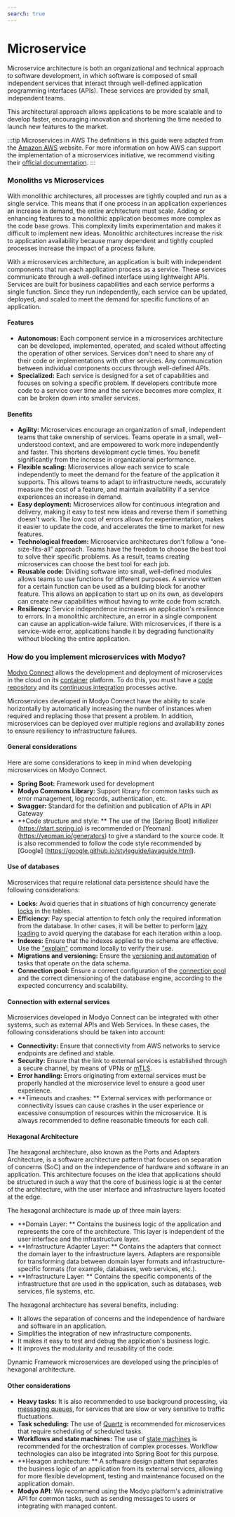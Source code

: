 ```yaml
---
search: true
---
```


# Microservice

Microservice architecture is both an organizational and technical approach to software development, in which software is composed of small independent services that interact through well-defined application programming interfaces (APIs). These services are provided by small, independent teams.

This architectural approach allows applications to be more scalable and to develop faster, encouraging innovation and shortening the time needed to launch new features to the market.

:::tip Microservices in AWS
The definitions in this guide were adapted from the [Amazon AWS](https://aws.amazon.com) website. For more information on how AWS can support the implementation of a microservices initiative, we recommend visiting their [official documentation](https://aws.amazon.com/microservices).
:::

### Monoliths vs Microservices

With monolithic architectures, all processes are tightly coupled and run as a single service. This means that if one process in an application experiences an increase in demand, the entire architecture must scale. Adding or enhancing features to a monolithic application becomes more complex as the code base grows. This complexity limits experimentation and makes it difficult to implement new ideas. Monolithic architectures increase the risk to application availability because many dependent and tightly coupled processes increase the impact of a process failure.

With a microservices architecture, an application is built with independent components that run each application process as a service. These services communicate through a well-defined interface using lightweight APIs. Services are built for business capabilities and each service performs a single function. Since they run independently, each service can be updated, deployed, and scaled to meet the demand for specific functions of an application.

#### Features

- **Autonomous:** Each component service in a microservices architecture can be developed, implemented, operated, and scaled without affecting the operation of other services. Services don't need to share any of their code or implementations with other services. Any communication between individual components occurs through well-defined APIs.
- **Specialized:** Each service is designed for a set of capabilities and focuses on solving a specific problem. If developers contribute more code to a service over time and the service becomes more complex, it can be broken down into smaller services.

#### Benefits

- **Agility:** Microservices encourage an organization of small, independent teams that take ownership of services. Teams operate in a small, well-understood context, and are empowered to work more independently and faster. This shortens development cycle times. You benefit significantly from the increase in organizational performance.
- **Flexible scaling:** Microservices allow each service to scale independently to meet the demand for the feature of the application it supports. This allows teams to adapt to infrastructure needs, accurately measure the cost of a feature, and maintain availability if a service experiences an increase in demand.
- **Easy deployment:** Microservices allow for continuous integration and delivery, making it easy to test new ideas and reverse them if something doesn't work. The low cost of errors allows for experimentation, makes it easier to update the code, and accelerates the time to market for new features.
- **Technological freedom:** Microservice architectures don't follow a “one-size-fits-all” approach. Teams have the freedom to choose the best tool to solve their specific problems. As a result, teams creating microservices can choose the best tool for each job.
- **Reusable code:** Dividing software into small, well-defined modules allows teams to use functions for different purposes. A service written for a certain function can be used as a building block for another feature. This allows an application to start up on its own, as developers can create new capabilities without having to write code from scratch.
- **Resiliency:** Service independence increases an application's resilience to errors. In a monolithic architecture, an error in a single component can cause an application-wide failure. With microservices, if there is a service-wide error, applications handle it by degrading functionality without blocking the entire application.

### How do you implement microservices with Modyo?

[Modyo Connect](/en/connect) allows the development and deployment of microservices in the cloud on its [container](/en/connect/components/infrastructure.md#conteiners) platform. To do this, you must have a [code repository](/en/connect/components/development.md#code-repository) and its [continuous integration](/en/connect/components/development.md#continuous-) processes active.

Microservices developed in Modyo Connect have the ability to scale horizontally by automatically increasing the number of instances when required and replacing those that present a problem. In addition, microservices can be deployed over multiple regions and availability zones to ensure resiliency to infrastructure failures.

#### General considerations

Here are some considerations to keep in mind when developing microservices on Modyo Connect.

- **Spring Boot:** Framework used for development
- **Modyo Commons Library:** Support library for common tasks such as error management, log records,
  authentication, etc.
- **Swagger:** Standard for the definition and publication of APIs in API Gateway
- **Code structure and style: ** The use of the [Spring Boot] initializer (https://start.spring.io) is recommended
  or [Yeoman] (https://yeoman.io/generators) to give a standard to the source code. It is also recommended to follow the
  code style recommended by [Google] (https://google.github.io/styleguide/javaguide.html).

#### Use of databases

Microservices that require relational data persistence should have the following considerations:

- **Locks:** Avoid queries that in situations of high concurrency generate [locks](https://www.baeldung.com/jpa-pessimistic-locking) in the tables.
- **Efficiency:** Pay special attention to fetch only the required information from the database. In other cases, it will be better to perform [lazy loading](https://www.baeldung.com/hibernate-lazy-eager-loading) to avoid querying the database for each iteration within a loop.
- **Indexes:** Ensure that the indexes applied to the schema are effective. Use the ["explain"](https://dev.mysql.com/doc/refman/8.0/en/using-explain.html) command locally to verify their use.
- **Migrations and versioning:** Ensure the [versioning and automation](https://flywaydb.org) of tasks that operate on the data schema.
- **Connection pool:** Ensure a correct configuration of the [connection pool](https://www.baeldung.com/java-connection-pooling) and the correct dimensioning of the database engine, according to the expected concurrency and scalability.

#### Connection with external services

Microservices developed in Modyo Connect can be integrated with other systems, such as external APIs and Web Services. In these cases, the following considerations should be taken into account:

- **Connectivity:** Ensure that connectivity from AWS networks to service endpoints are defined and stable.
- **Security:** Ensure that the link to external services is established through a secure channel, by means of VPNs or [mTLS](https://www.cloudflare.com/learning/access-management/what-is-mutual-tls/).
- **Error handling:** Errors originating from external services must be properly handled at the microservice level to ensure a good user experience.
- **Timeouts and crashes: ** External services with performance or connectivity issues can cause crashes in the user experience or excessive consumption of resources within the microservice. It is always recommended to define reasonable timeouts for each call.

#### Hexagonal Architecture
The hexagonal architecture, also known as the Ports and Adapters Architecture, is a software architecture pattern that focuses on separation of concerns (SoC) and on the independence of hardware and software in an application. This architecture focuses on the idea that applications should be structured in such a way that the core of business logic is at the center of the architecture, with the user interface and infrastructure layers located at the edge.

The hexagonal architecture is made up of three main layers:

- **Domain Layer: ** Contains the business logic of the application and represents the core of the architecture. This layer is independent of the user interface and the infrastructure layer.
- **Infrastructure Adapter Layer: ** Contains the adapters that connect the domain layer to the infrastructure layers. Adapters are responsible for transforming data between domain layer formats and infrastructure-specific formats (for example, databases, web services, etc.).
- **Infrastructure Layer: ** Contains the specific components of the infrastructure that are used in the application, such as databases, web services, file systems, etc.

The hexagonal architecture has several benefits, including:

- It allows the separation of concerns and the independence of hardware and software in an application.
- Simplifies the integration of new infrastructure components.
- It makes it easy to test and debug the application's business logic.
- It improves the modularity and reusability of the code.

Dynamic Framework microservices are developed using the principles of hexagonal architecture.


#### Other considerations

- **Heavy tasks:** It is also recommended to use background processing, via [messaging queues](../components/infrastructure.md#messaging-queues), for services that are slow or very sensitive to traffic fluctuations.
- **Task scheduling:** The use of [Quartz](https://www.baeldung.com/spring-quartz-schedule) is recommended for microservices that require scheduling of scheduled tasks.
- **Workflows and state machines:** The use of [state machines](https://www.baeldung.com/spring-state-machine) is recommended for the orchestration of complex processes. Workflow technologies can also be integrated into Spring Boot for this purpose.
- **Hexagon architecture: ** A software design pattern that separates the business logic of an application from its external services, allowing for more flexible development, testing and maintenance focused on the application domain.
- **Modyo API**: We recommend using the Modyo platform's administrative API for common tasks, such as sending messages to users or integrating with managed content.




